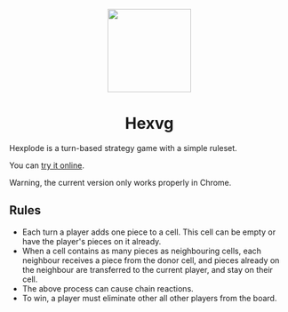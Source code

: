 <div align="center">
	<p>
	   <img src="https://owen.cafe/res/hexplode.svg" height="150">
	</p>
	<h1>Hexvg</h1>
</div>

Hexplode is a turn-based strategy game with a simple ruleset.

You can [try it online](https://hexplo.de/).

<aside class="warning">
Warning, the current version only works properly in Chrome.
</aside>

## Rules

* Each turn a player adds one piece to a cell. This cell can be empty or have
  the player's pieces on it already.
* When a cell contains as many pieces as neighbouring cells, each neighbour
  receives a piece from the donor cell, and pieces already on the neighbour are
  transferred to the current player, and stay on their cell.
* The above process can cause chain reactions.
* To win, a player must eliminate other all other players from the board.
